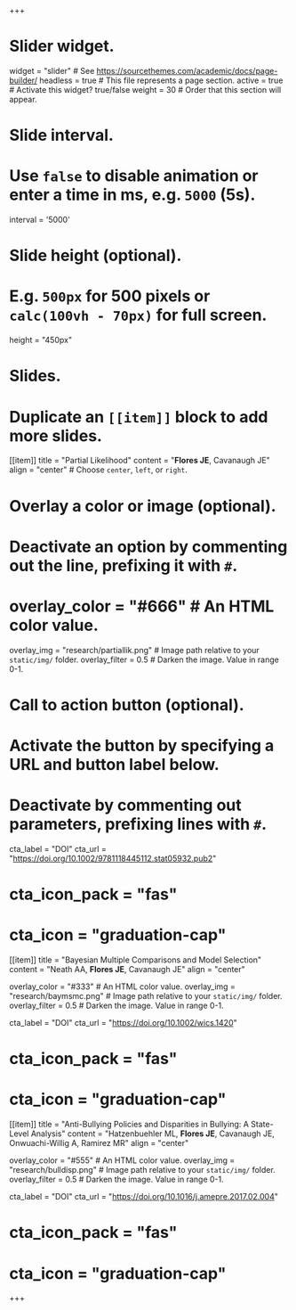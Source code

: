 +++
# Slider widget.
widget = "slider"  # See https://sourcethemes.com/academic/docs/page-builder/
headless = true  # This file represents a page section.
active = true  # Activate this widget? true/false
weight = 30  # Order that this section will appear.

# Slide interval.
# Use `false` to disable animation or enter a time in ms, e.g. `5000` (5s).
interval = '5000'

# Slide height (optional).
# E.g. `500px` for 500 pixels or `calc(100vh - 70px)` for full screen.
height = "450px"

# Slides.
# Duplicate an `[[item]]` block to add more slides.
[[item]]
  title = "Partial Likelihood"
  content = "**Flores JE**, Cavanaugh JE"
  align = "center"  # Choose `center`, `left`, or `right`.

  # Overlay a color or image (optional).
  #   Deactivate an option by commenting out the line, prefixing it with `#`.
  # overlay_color = "#666"  # An HTML color value.
  overlay_img = "research/partiallik.png"  # Image path relative to your `static/img/` folder.
  overlay_filter = 0.5  # Darken the image. Value in range 0-1.

  # Call to action button (optional).
  #   Activate the button by specifying a URL and button label below.
  #   Deactivate by commenting out parameters, prefixing lines with `#`.
  cta_label = "DOI"
  cta_url = "https://doi.org/10.1002/9781118445112.stat05932.pub2"
  # cta_icon_pack = "fas"
  # cta_icon = "graduation-cap"

[[item]]
  title = "Bayesian Multiple Comparisons and Model Selection"
  content = "Neath AA, **Flores JE**, Cavanaugh JE"
  align = "center"

  overlay_color = "#333"  # An HTML color value.
  overlay_img = "research/baymsmc.png"  # Image path relative to your `static/img/` folder.
  overlay_filter = 0.5  # Darken the image. Value in range 0-1.
    
  cta_label = "DOI"
  cta_url = "https://doi.org/10.1002/wics.1420"
  # cta_icon_pack = "fas"
  # cta_icon = "graduation-cap"

[[item]]
  title = "Anti-Bullying Policies and Disparities in Bullying: A State-Level Analysis"
  content = "Hatzenbuehler ML, **Flores JE**, Cavanaugh JE, Onwuachi-Willig A, Ramirez MR"
  align = "center"

  overlay_color = "#555"  # An HTML color value.
  overlay_img = "research/bulldisp.png"  # Image path relative to your `static/img/` folder.
  overlay_filter = 0.5  # Darken the image. Value in range 0-1.
  
  cta_label = "DOI"
  cta_url = "https://doi.org/10.1016/j.amepre.2017.02.004"
  # cta_icon_pack = "fas"
  # cta_icon = "graduation-cap" 
+++

